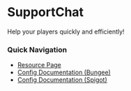 # SupportChat
Help your players quickly and efficiently!

### Quick Navigation

* [Resource Page](https://www.spigotmc.org/resources/supportchat-support-system-1-8-1-15-spigot-bungeecord.60569/)
* [Config Documentation (Bungee)](https://github.com/SpinAndDrain/SupportChat/blob/master/configuration/bungee/MiniDoc.md)
* [Config Documentation (Spigot)](https://github.com/SpinAndDrain/SupportChat/blob/master/configuration/spigot/MiniDoc.md)

